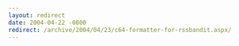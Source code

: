 ```yaml
---
layout: redirect
date: 2004-04-22 -0800
redirect: /archive/2004/04/23/c64-formatter-for-rssbandit.aspx/
---
```

